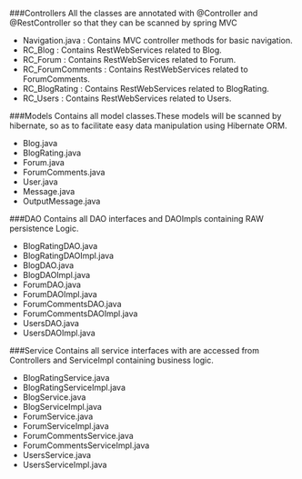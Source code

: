 ###Controllers 
 All the classes are annotated with @Controller and @RestController so that they can be scanned by spring MVC
 -	Navigation.java :  Contains MVC controller methods for basic navigation.
 -	RC_Blog : Contains RestWebServices related to Blog.
 -	RC_Forum : Contains RestWebServices related to Forum.
 -	RC_ForumComments : Contains RestWebServices related to ForumComments.
 -	RC_BlogRating : Contains RestWebServices related to BlogRating.
 -	RC_Users : Contains RestWebServices related to Users.
 
 ###Models
 Contains all model classes.These models will be scanned by hibernate, so as to facilitate easy data manipulation using Hibernate ORM.
 -   Blog.java
 -   BlogRating.java
 -   Forum.java
 -   ForumComments.java
 -   User.java
 -   Message.java
 -   OutputMessage.java         	
 
 ###DAO 
 Contains all DAO interfaces and DAOImpls containing RAW persistence Logic. 
 - BlogRatingDAO.java
 - BlogRatingDAOImpl.java
 - BlogDAO.java
 - BlogDAOImpl.java
 - ForumDAO.java
 - ForumDAOImpl.java
 - ForumCommentsDAO.java
 - ForumCommentsDAOImpl.java
 - UsersDAO.java
 - UsersDAOImpl.java
 
 ###Service
 Contains all service interfaces with are accessed from Controllers and ServiceImpl containing business logic.
 - BlogRatingService.java
 - BlogRatingServiceImpl.java
 - BlogService.java
 - BlogServiceImpl.java
 - ForumService.java
 - ForumServiceImpl.java
 - ForumCommentsService.java
 - ForumCommentsServiceImpl.java
 - UsersService.java
 - UsersServiceImpl.java